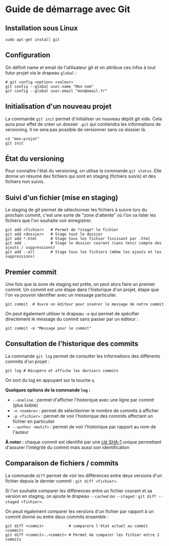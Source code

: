 # Guide de démarrage avec Git

## Installation sous Linux

`sudo apt-get install git`

## Configuration

On définit name et email de l'utilisateur git et on attribue ces infos à tout futur projet via le drapeau `global` :

```
# git config <option> <valeur>
git config --global user.name "Mon nom"
git config --global user.email "mon@email.fr"
```

## Initialisation d'un nouveau projet

La commande `git init` permet d'initialiser un nouveau dépôt git vide. Cela aura pour effet de créer un dossier `.git` qui contiendra les informations de versioning. Il ne sera pas possible de versionner sans ce dossier là.

```
cd "mon-projet"
git init
```

## État du versioning

Pour connaître l'état du versioning, on utilise la commande `git status`. Elle donne un résumé des fichiers qui sont en staging (fichiers suivis) et des fichiers non suivis.

## Suivi d'un fichier (mise en staging)

Le staging de git permet de sélectionner les fichiers à suivre lors du prochain commit, c'est une sorte de "zone d'attente" où l'on va lister les fichiers que l'on souhaite voir enregistrer.

```
git add <fichier>   # Permet de *stage* le fichier
git add <dossier>   # Stage tout le dossier
git add *.html      # Stage tous les fichier finissant par .html
git add .           # Stage le dossier courant (sans tenir compte des ajouts / suppressions)
git add --all       # Stage tous les fichiers (même les ajouts et les suppressions)
```

## Premier commit

Une fois que la zone de staging est prête, on peut alors faire un premier commit. Un commit est une étape dans l'historique d'un projet, étape que l'on va pouvoir identifier avec un message particulier.

```
git commit  # Ouvre un éditeur pour insérer le message de notre commit
```

On peut également utiliser le drapeau `-m` qui permet de spécifier directement le message du commit sans passer par un éditeur :

```
git commit -m "Message pour le commit"
```

## Consultation de l'historique des commits

La commande `git log` permet de consulter les informations des différents commits d'un projet :

```
git log # Récupère et affiche les derniers commits
```

On sort du log en appuyant sur la touche `q`

**Quelques options de la commande `log` :**

* `--oneline` : permet d'afficher l'historique avec une ligne par commit (plus lisible)
* `-n <nombre>` : permet de sélectionner le nombre de commits à afficher
* `-p <fichier>` : permet de voir l'historique des commits affectant un fichier en particulier
* `--author <motif>` : permet de voir l'historique par rapport au nom de l'auteur

**À noter :** chaque commit est identifié par une [clé SHA-1](https://fr.wikipedia.org/wiki/SHA-1) unique permettant d'assurer l'intégrité du commit mais aussi son identification

## Comparaison de fichiers / commits

La commande `diff` permet de voir les différences entre deux versions d'un fichier depuis le dernier commit : `git diff <fichier>`.

Si l'on souhaite comparer les différences entre un fichier courant et sa version en staging, on ajoute le drapeau `--cached` ou `--staged` : `git diff --staged <fichier>`.

On peuit également comparer les versions d'un fichier par rapport à un commit donné ou entre deux commits ensemble :

```
git diff <commit>           # comparera l'état actuel au commit <commit>
git diff <commit>..<commit> # Permet de comparer les fichier entre 2 commits
```